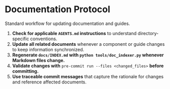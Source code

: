 # Documentation Protocol

Standard workflow for updating documentation and guides.

1. **Check for applicable `AGENTS.md` instructions** to understand directory-specific conventions.
2. **Update all related documents** whenever a component or guide changes to keep information synchronized.
3. **Regenerate `docs/INDEX.md` with `python tools/doc_indexer.py` whenever Markdown files change.**
4. **Validate changes with** `pre-commit run --files <changed_files>` **before committing.**
5. **Use traceable commit messages** that capture the rationale for changes and reference affected documents.

